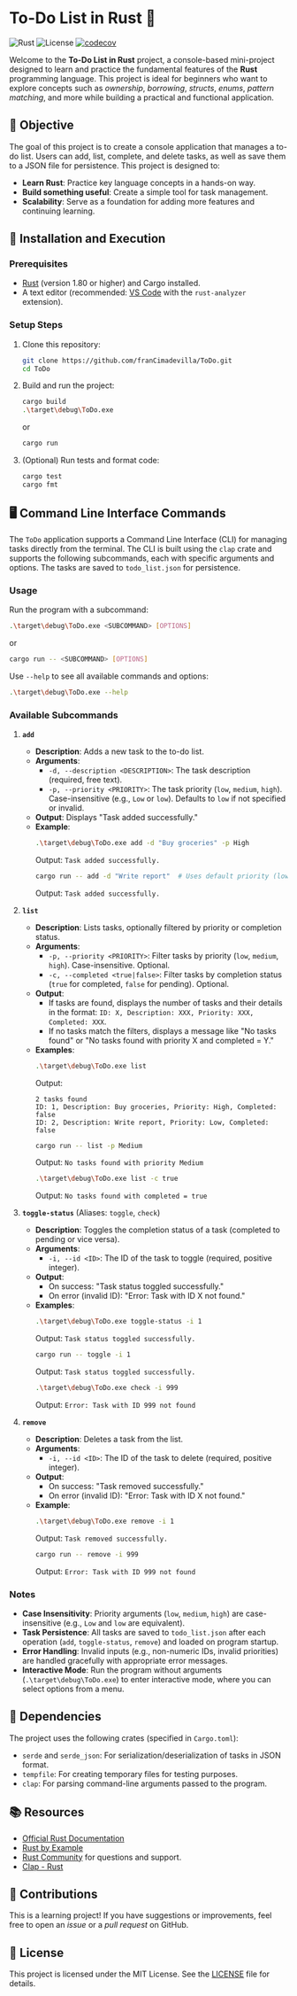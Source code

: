 # To-Do List in Rust 🦀

![Rust](https://img.shields.io/badge/Rust-1.80+-orange?logo=rust)
![License](https://img.shields.io/badge/license-MIT-blue)
[![codecov](https://codecov.io/gh/francimadevilla/ToDo/graph/badge.svg?token=OO8IJN46YX)](https://codecov.io/gh/francimadevilla/ToDo)

Welcome to the **To-Do List in Rust** project, a console-based mini-project designed to learn and practice the fundamental features of the **Rust** programming language. This project is ideal for beginners who want to explore concepts such as *ownership*, *borrowing*, *structs*, *enums*, *pattern matching*, and more while building a practical and functional application.

## 🎯 Objective

The goal of this project is to create a console application that manages a to-do list. Users can add, list, complete, and delete tasks, as well as save them to a JSON file for persistence. This project is designed to:

- **Learn Rust**: Practice key language concepts in a hands-on way.
- **Build something useful**: Create a simple tool for task management.
- **Scalability**: Serve as a foundation for adding more features and continuing learning.

## 🚀 Installation and Execution

### Prerequisites
- [Rust](https://www.rust-lang.org/tools/install) (version 1.80 or higher) and Cargo installed.
- A text editor (recommended: [VS Code](https://code.visualstudio.com/) with the `rust-analyzer` extension).

### Setup Steps
1. Clone this repository:
   ```bash
   git clone https://github.com/franCimadevilla/ToDo.git
   cd ToDo
   ```

2. Build and run the project:
   ```bash
   cargo build
   .\target\debug\ToDo.exe
   ```
   or
   ```bash
   cargo run
   ```

3. (Optional) Run tests and format code:
   ```bash
   cargo test
   cargo fmt
   ```

## 🖥️ Command Line Interface Commands

The `ToDo` application supports a Command Line Interface (CLI) for managing tasks directly from the terminal. The CLI is built using the `clap` crate and supports the following subcommands, each with specific arguments and options. The tasks are saved to `todo_list.json` for persistence.

### Usage
Run the program with a subcommand:
```bash
.\target\debug\ToDo.exe <SUBCOMMAND> [OPTIONS]
```
or
```bash
cargo run -- <SUBCOMMAND> [OPTIONS]
```

Use `--help` to see all available commands and options:
```bash
.\target\debug\ToDo.exe --help
```

### Available Subcommands

1. **`add`**
   - **Description**: Adds a new task to the to-do list.
   - **Arguments**:
     - `-d, --description <DESCRIPTION>`: The task description (required, free text).
     - `-p, --priority <PRIORITY>`: The task priority (`low`, `medium`, `high`). Case-insensitive (e.g., `Low` or `low`). Defaults to `low` if not specified or invalid.
   - **Output**: Displays "Task added successfully."
   - **Example**:
     ```bash
     .\target\debug\ToDo.exe add -d "Buy groceries" -p High
     ```
     Output: `Task added successfully.`
     ```bash
     cargo run -- add -d "Write report"  # Uses default priority (low)
     ```
     Output: `Task added successfully.`

2. **`list`**
   - **Description**: Lists tasks, optionally filtered by priority or completion status.
   - **Arguments**:
     - `-p, --priority <PRIORITY>`: Filter tasks by priority (`low`, `medium`, `high`). Case-insensitive. Optional.
     - `-c, --completed <true|false>`: Filter tasks by completion status (`true` for completed, `false` for pending). Optional.
   - **Output**:
     - If tasks are found, displays the number of tasks and their details in the format: `ID: X, Description: XXX, Priority: XXX, Completed: XXX`.
     - If no tasks match the filters, displays a message like "No tasks found" or "No tasks found with priority X and completed = Y."
   - **Examples**:
     ```bash
     .\target\debug\ToDo.exe list
     ```
     Output: 
     ```
     2 tasks found
     ID: 1, Description: Buy groceries, Priority: High, Completed: false
     ID: 2, Description: Write report, Priority: Low, Completed: false
     ```
     ```bash
     cargo run -- list -p Medium
     ```
     Output: `No tasks found with priority Medium`
     ```bash
     .\target\debug\ToDo.exe list -c true
     ```
     Output: `No tasks found with completed = true`

3. **`toggle-status`** (Aliases: `toggle`, `check`)
   - **Description**: Toggles the completion status of a task (completed to pending or vice versa).
   - **Arguments**:
     - `-i, --id <ID>`: The ID of the task to toggle (required, positive integer).
   - **Output**:
     - On success: "Task status toggled successfully."
     - On error (invalid ID): "Error: Task with ID X not found."
   - **Examples**:
     ```bash
     .\target\debug\ToDo.exe toggle-status -i 1
     ```
     Output: `Task status toggled successfully.`
     ```bash
     cargo run -- toggle -i 1
     ```
     Output: `Task status toggled successfully.`
     ```bash
     .\target\debug\ToDo.exe check -i 999
     ```
     Output: `Error: Task with ID 999 not found`

4. **`remove`**
   - **Description**: Deletes a task from the list.
   - **Arguments**:
     - `-i, --id <ID>`: The ID of the task to delete (required, positive integer).
   - **Output**:
     - On success: "Task removed successfully."
     - On error (invalid ID): "Error: Task with ID X not found."
   - **Example**:
     ```bash
     .\target\debug\ToDo.exe remove -i 1
     ```
     Output: `Task removed successfully.`
     ```bash
     cargo run -- remove -i 999
     ```
     Output: `Error: Task with ID 999 not found`

### Notes
- **Case Insensitivity**: Priority arguments (`low`, `medium`, `high`) are case-insensitive (e.g., `Low` and `low` are equivalent).
- **Task Persistence**: All tasks are saved to `todo_list.json` after each operation (`add`, `toggle-status`, `remove`) and loaded on program startup.
- **Error Handling**: Invalid inputs (e.g., non-numeric IDs, invalid priorities) are handled gracefully with appropriate error messages.
- **Interactive Mode**: Run the program without arguments (`.\target\debug\ToDo.exe`) to enter interactive mode, where you can select options from a menu.

## 🧰 Dependencies
The project uses the following crates (specified in `Cargo.toml`):
- `serde` and `serde_json`: For serialization/deserialization of tasks in JSON format.
- `tempfile`: For creating temporary files for testing purposes.
- `clap`: For parsing command-line arguments passed to the program.

## 📚 Resources
- [Official Rust Documentation](https://doc.rust-lang.org)
- [Rust by Example](https://doc.rust-lang.org/rust-by-example/)
- [Rust Community](https://users.rust-lang.org) for questions and support.
- [Clap - Rust](https://docs.rs/clap/latest/clap/)

## 🤝 Contributions
This is a learning project! If you have suggestions or improvements, feel free to open an *issue* or a *pull request* on GitHub.

## 📜 License
This project is licensed under the MIT License. See the [LICENSE](LICENSE) file for details.
